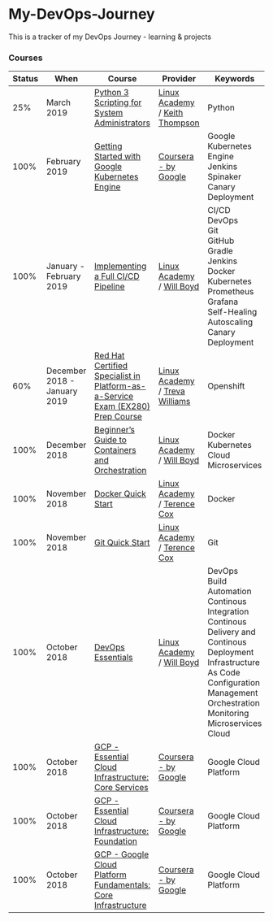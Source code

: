 # My-DevOps-Journey
This is a tracker of my DevOps Journey - learning &amp; projects

### Courses

| Status        | When          | Course        | Provider      | Keywords      |     
| ------------- | ------------- | ------------- | ------------- | ------------- |
|    25%           | March 2019  | [Python 3 Scripting for System Administrators](https://linuxacademy.com/cp/modules/view/id/168) | [Linux Academy](https://linuxacademy.com/) / [Keith Thompson](https://linuxacademy.com/blog/linux-academy/employee-spotlight-keith-thompson-devops-training-architect/) | Python |
|    100%           | February 2019  | [Getting Started with Google Kubernetes Engine](https://www.coursera.org/learn/google-kubernetes-engine/home/welcome) | [Coursera - by Google](https://www.coursera.org/learn/google-kubernetes-engine/home/welcome) | Google Kubernetes Engine<br>Jenkins<br>Spinaker<br>Canary Deployment |
|    100%           | January - February 2019  | [Implementing a Full CI/CD Pipeline](https://linuxacademy.com/devops/training/course/name/implementing-a-full-ci-cd-pipeline) | [Linux Academy](https://linuxacademy.com/) / [Will Boyd](https://linuxacademy.com/blog/linuxacademy-com/behind-the-scenes/employee-spotlight-will-boyd-devops-training-architect/) | CI/CD<br>DevOps<br>Git<br>GitHub<br>Gradle<br>Jenkins<br>Docker<br>Kubernetes<br>Prometheus<br>Grafana<br>Self-Healing<br>Autoscaling<br> Canary Deployment |
|    60%           | December 2018 - January 2019  | [Red Hat Certified Specialist in Platform-as-a-Service Exam (EX280) Prep Course](https://linuxacademy.com/cp/modules/view/id/149) | [Linux Academy](https://linuxacademy.com/) / [Treva Williams](https://www.openstack.org/community/speakers/profile/12618/treva-williams) | Openshift |
|     100%          | December 2018 | [Beginner’s Guide to Containers and Orchestration](https://linuxacademy.com/containers/training/course/name/beginners-guide-to-containers-and-orchestration) | [Linux Academy](https://linuxacademy.com/) / [Will Boyd](https://linuxacademy.com/blog/linuxacademy-com/behind-the-scenes/employee-spotlight-will-boyd-devops-training-architect/) | Docker<br>Kubernetes<br>Cloud<br>Microservices |
|       100%        | November 2018 | [Docker Quick Start](https://linuxacademy.com/devops/training/course/name/docker-quick-start) | [Linux Academy](https://linuxacademy.com/) / [Terence Cox](https://linuxacademy.com/blog/linuxacademy-com/employee-spotlight-terry-cox/) | Docker
|       100%        | November 2018 | [Git Quick Start](https://linuxacademy.com/linux/training/course/name/git-quick-start) | [Linux Academy](https://linuxacademy.com/) / [Terence Cox](https://linuxacademy.com/blog/linuxacademy-com/employee-spotlight-terry-cox/) | Git
|       100%        | October 2018  | [DevOps Essentials](https://linuxacademy.com/devops/training/course/name/devops-essentials-2018) | [Linux Academy](https://linuxacademy.com/) / [Will Boyd](https://linuxacademy.com/blog/linuxacademy-com/behind-the-scenes/employee-spotlight-will-boyd-devops-training-architect/) | DevOps<br>Build Automation<br>Continous Integration<br>Continous Delivery and Continous Deployment<br>Infrastructure As Code<br>Configuration Management<br>Orchestration<br>Monitoring<br>Microservices<br>Cloud
|       100%        | October 2018  | [GCP - Essential Cloud Infrastructure: Core Services](https://www.coursera.org/learn/gcp-infrastructure-core-services) | [Coursera - by Google](https://www.coursera.org/programs/gcp-courses-gtm-sep18-u0w20) | Google Cloud Platform |
|      100%         | October 2018  | [GCP - Essential Cloud Infrastructure: Foundation](https://www.coursera.org/learn/gcp-infrastructure-foundation)       | [Coursera - by Google](https://www.coursera.org/programs/gcp-courses-gtm-sep18-u0w20) | Google Cloud Platform |
|       100%        | October 2018  | [GCP - Google Cloud Platform Fundamentals: Core Infrastructure](https://www.coursera.org/learn/gcp-fundamentals)       | [Coursera - by Google](https://www.coursera.org/programs/gcp-courses-gtm-sep18-u0w20) | Google Cloud Platform |
